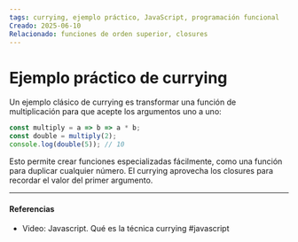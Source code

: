 ```yaml
---
tags: currying, ejemplo práctico, JavaScript, programación funcional
Creado: 2025-06-10
Relacionado: funciones de orden superior, closures
---
```


# Ejemplo práctico de currying

Un ejemplo clásico de currying es transformar una función de multiplicación para que acepte los argumentos uno a uno:

```js
const multiply = a => b => a * b;
const double = multiply(2);
console.log(double(5)); // 10
```

Esto permite crear funciones especializadas fácilmente, como una función para duplicar cualquier número. El currying aprovecha los closures para recordar el valor del primer argumento.

---
#### Referencias
- Video: Javascript. Qué es la técnica currying #javascript 